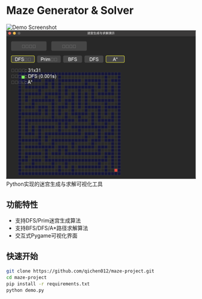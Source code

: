 # Maze Generator & Solver

![Demo Screenshot](./One_example.png,) 
![Demo Screenshot](./The_.png)
Python实现的迷宫生成与求解可视化工具

## 功能特性
- 支持DFS/Prim迷宫生成算法
- 支持BFS/DFS/A*路径求解算法
- 交互式Pygame可视化界面

## 快速开始
```bash
git clone https://github.com/qichen012/maze-project.git
cd maze-project
pip install -r requirements.txt
python demo.py